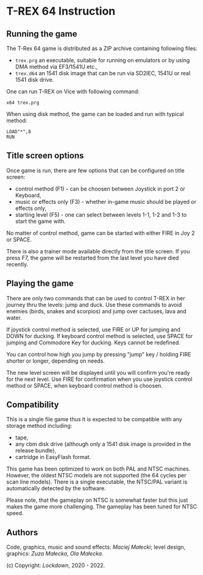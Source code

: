 T-REX 64 Instruction
====================

Running the game
----------------
The T-Rex 64 game is distributed as a ZIP archive containing following
files:

- `trex.prg` an executable, suitable for running on emulators or by using DMA
    method via EF3/1541U etc.,
- `trex.d64` an 1541 disk image that can be run via SD2IEC, 1541U or real 1541
    disk drive.

One can run T-REX on Vice with following command:

    x64 trex.prg

When using disk method, the game can be loaded and run with typical method:

    LOAD"*",8
    RUN

Title screen options
--------------------
Once game is run, there are few options that can be configured on title screen:

- control method (F1) - can be choosen between Joystick in port 2 or Keyboard,
- music or effects only (F3) - whether in-game music should be played or effects only,
- starting level (F5) - one can select between levels 1-1, 1-2 and 1-3 to start
    the game with.

No matter of control method, game can be started with either FIRE in Joy 2
or SPACE.

There is also a trainer mode available directly from the title screen. If you press F7, the
game will be restarted from the last level you have died recently.

Playing the game
----------------
There are only two commands that can be used to control T-REX in her journey
thru the levels: jump and duck. Use these commands to avoid enemies (birds, 
snakes and scorpios) and jump over cactuses, lava and water.

If joystick control method is selected, use FIRE or UP for jumping and DOWN for
ducking. If keyboard control method is selected, use SPACE for jumping and
Commodore Key for ducking. Keys cannot be redefined.

You can control how high you jump by pressing "jump" key / holding FIRE shorter
or longer, depending on needs.

The new level screen will be displayed until you will confirm you're ready for
the next level. Use FIRE for confirmation when you use joystick control method
or SPACE, when keyboard control method is choosen.

Compatibility
-------------
This is a single file game thus it is expected to be compatible with any storage
method including:

- tape,
- any cbm disk drive (although only a 1541 disk image is provided in the release
    bundle),
- cartridge in EasyFlash format.

This game has been optimized to work on both PAL and NTSC machines. However, the
oldest NTSC models are not supported (the 64 cycles per scan line models). There
is a single executable, the NTSC/PAL variant is automatically detected by
the software.

Please note, that the gameplay on NTSC is somewhat faster but this just makes
the game more challenging. The gameplay has been tuned for NTSC speed.

Authors
-------
Code, graphics, music and sound effects: *Maciej Małecki*;
level design, graphics: *Zuza Małecka*, *Ola Małecka*.

(c) Copyright: *Lockdown*, 2020 - 2022.
